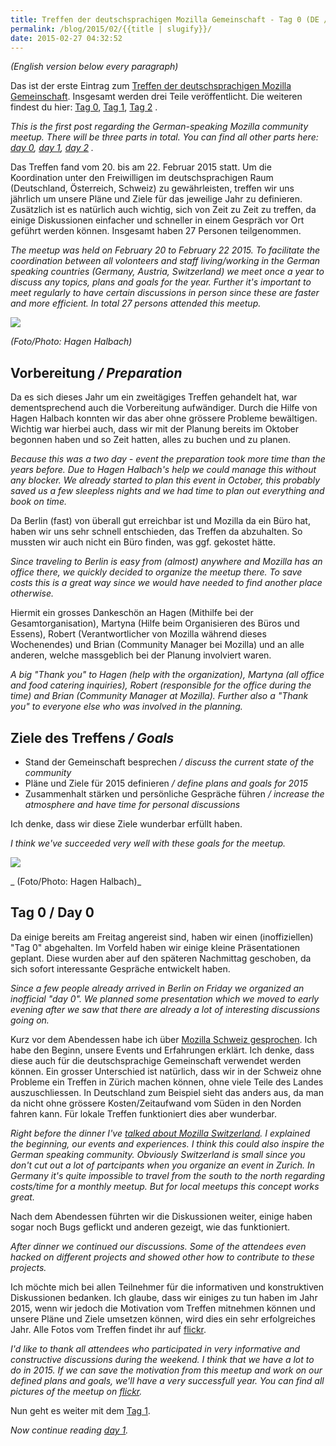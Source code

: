 ```yaml
---
title: Treffen der deutschsprachigen Mozilla Gemeinschaft - Tag 0 (DE / EN)
permalink: /blog/2015/02/{{title | slugify}}/
date: 2015-02-27 04:32:52
---
```


_(English version below every paragraph)_

Das ist der erste Eintrag zum [Treffen der deutschsprachigen Mozilla Gemeinschaft](https://wiki.mozilla.org/De:Meeting:2015). Insgesamt werden drei Teile veröffentlicht. Die weiteren findest du hier: [Tag 0](https://mkohler.dev/blog/2015/02/treffen-der-deutschsprachigen-mozilla-gemeinschaft-tag-0-(de-en)/), [Tag 1](https://mkohler.dev/blog/2015/02/treffen-der-deutschsprachigen-mozilla-gemeinschaft-tag-1-(de-en)/), [Tag 2](https://mkohler.dev/blog/2015/02/treffen-der-deutschsprachigen-mozilla-gemeinschaft-tag-2-(de-en)/) .

<!-- excerpt -->

_This is the first post regarding the German-speaking Mozilla community meetup. There will be three parts in total. You can find all other parts here: [day 0](https://mkohler.dev/blog/2015/02/treffen-der-deutschsprachigen-mozilla-gemeinschaft-tag-0-(de-en)/), [day 1](https://mkohler.dev/blog/2015/02/treffen-der-deutschsprachigen-mozilla-gemeinschaft-tag-1-(de-en)/), [day 2](https://mkohler.dev/blog/2015/02/treffen-der-deutschsprachigen-mozilla-gemeinschaft-tag-2-(de-en)/) ._

Das Treffen fand vom 20\. bis am 22\. Februar 2015 statt. Um die Koordination unter den Freiwilligen im deutschsprachigen Raum (Deutschland, Österreich, Schweiz) zu gewährleisten, treffen wir uns jährlich um unsere Pläne und Ziele für das jeweilige Jahr zu definieren. Zusätzlich ist es natürlich auch wichtig, sich von Zeit zu Zeit zu treffen, da einige Diskussionen einfacher und schneller in einem Gespräch vor Ort geführt werden können. Insgesamt haben 27 Personen teilgenommen.

_The meetup was held on February 20 to February 22 2015\. To facilitate the coordination between all volonteers and staff living/working in the German speaking countries (Germany, Austria, Switzerland) we meet once a year to discuss any topics, plans and goals for the year. Further it's important to meet regularly to have certain discussions in person since these are faster and more efficient. In total 27 persons attended this meetup._

![](https://c1.staticflickr.com/9/8645/16405536767_d3cf70ccec_b.jpg)

_(Foto/Photo: Hagen Halbach)_

## Vorbereitung _/ Preparation_

Da es sich dieses Jahr um ein zweitägiges Treffen gehandelt hat, war dementsprechend auch die Vorbereitung aufwändiger. Durch die Hilfe von Hagen Halbach konnten wir das aber ohne grössere Probleme bewältigen. Wichtig war hierbei auch, dass wir mit der Planung bereits im Oktober begonnen haben und so Zeit hatten, alles zu buchen und zu planen.

_Because this was a two day - event the preparation took more time than the years before. Due to Hagen Halbach's help we could manage this without any blocker. We already started to plan this event in October, this probably saved us a few sleepless nights and we had time to plan out everything and book on time._

Da Berlin (fast) von überall gut erreichbar ist und Mozilla da ein Büro hat, haben wir uns sehr schnell entschieden, das Treffen da abzuhalten. So mussten wir auch nicht ein Büro finden, was ggf. gekostet hätte.

_Since traveling to Berlin is easy from (almost) anywhere and Mozilla has an office there, we quickly decided to organize the meetup there. To save costs this is a great way since we would have needed to find another place otherwise._

Hiermit ein grosses Dankeschön an Hagen (Mithilfe bei der Gesamtorganisation), Martyna (Hilfe beim Organisieren des Büros und Essens), Robert (Verantwortlicher von Mozilla während dieses Wochenendes) und Brian (Community Manager bei Mozilla) und an alle anderen, welche massgeblich bei der Planung involviert waren.

_A big "Thank you" to Hagen (help with the organization), Martyna (all office and food catering inquiries), Robert (responsible for the office during the time) and Brian (Community Manager at Mozilla). Further also a "Thank you" to everyone else who was involved in the planning._

## Ziele des Treffens _/ Goals_

*   Stand der Gemeinschaft besprechen _/ discuss the current state of the community_
*   Pläne und Ziele für 2015 definieren _/ define plans and goals for 2015_
*   Zusammenhalt stärken und persönliche Gespräche führen _/ increase the atmosphere and have time for personal discussions_

Ich denke, dass wir diese Ziele wunderbar erfüllt haben.

_I think we've succeeded very well with these goals for the meetup._

![](https://c1.staticflickr.com/9/8639/16612818695_88540f287e_b.jpg)

_ (Foto/Photo: Hagen Halbach)_

## Tag 0 / Day 0

Da einige bereits am Freitag angereist sind, haben wir einen (inoffiziellen) "Tag 0" abgehalten. Im Vorfeld haben wir einige kleine Präsentationen geplant. Diese wurden aber auf den späteren Nachmittag geschoben, da sich sofort interessante Gespräche entwickelt haben.

_Since a few people already arrived in Berlin on Friday we organized an inofficial "day 0". We planned some presentation which we moved to early evening after we saw that there are already a lot of interesting discussions going on._

Kurz vor dem Abendessen habe ich über [Mozilla Schweiz gesprochen](https://mkohler.dev/presentations/mozilla-switzerland/index.html). Ich habe den Beginn, unsere Events und Erfahrungen erklärt. Ich denke, dass diese auch für die deutschsprachige Gemeinschaft verwendet werden können. Ein grosser Unterschied ist natürlich, dass wir in der Schweiz ohne Probleme ein Treffen in Zürich machen können, ohne viele Teile des Landes auszuschliessen. In Deutschland zum Beispiel sieht das anders aus, da man da nicht ohne grössere Kosten/Zeitaufwand vom Süden in den Norden fahren kann. Für lokale Treffen funktioniert dies aber wunderbar.

_Right before the dinner I've [talked about Mozilla Switzerland](https://mkohler.dev/presentations/mozilla-switzerland/index.html). I explained the beginning, our events and experiences. I think this could also inspire the German speaking community. Obviously Switzerland is small since you don't cut out a lot of partcipants when you organize an event in Zurich. In Germany it's quite impossible to travel from the south to the north regarding costs/time for a monthly meetup. But for local meetups this concept works great._

Nach dem Abendessen führten wir die Diskussionen weiter, einige haben sogar noch Bugs geflickt und anderen gezeigt, wie das funktioniert.

_After dinner we continued our discussions. Some of the attendees even hacked on different projects and showed other how to contribute to these projects._

Ich möchte mich bei allen Teilnehmer für die informativen und konstruktiven Diskussionen bedanken. Ich glaube, dass wir einiges zu tun haben im Jahr 2015, wenn wir jedoch die Motivation vom Treffen mitnehmen können und unsere Pläne und Ziele umsetzen können, wird dies ein sehr erfolgreiches Jahr. Alle Fotos vom Treffen findet ihr auf [flickr](https://wiki.mozilla.org/De:Meeting:2015#Fotos).

_I'd like to thank all attendees who participated in very informative and constructive discussions during the weekend. I think that we have a lot to do in 2015\. If we can save the motivation from this meetup and work on our defined plans and goals, we'll have a very successfull year. You can find all pictures of the meetup on [flickr](https://wiki.mozilla.org/De:Meeting:2015#Fotos)._

Nun geht es weiter mit dem [Tag 1](https://mkohler.dev/blog/2015/02/treffen-der-deutschsprachigen-mozilla-gemeinschaft-tag-1-(de-en)/).

_Now continue reading [day 1](https://mkohler.dev/blog/2015/02/treffen-der-deutschsprachigen-mozilla-gemeinschaft-tag-1-(de-en)/)._

